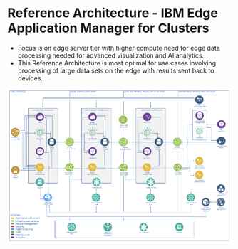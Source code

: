# Reference Architecture - IBM Edge Application Manager for Clusters

- Focus is on edge server tier with higher compute need for edge data processing needed for advanced visualization 
  and AI analytics.
- This Reference Architecture is most optimal for use cases involving processing of large data sets on the edge with 
  results sent back to devices.

<img src="images/ReferenceArchitecture3.png/" />